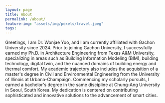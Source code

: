 ```yaml
---
layout: page
title: About
permalink: /about/
feature-img: "assets/img/pexels/travel.jpeg"
tags:
---
```


Greetings, I am Dr. Wonjae Yoo, and I am currently affiliated with Gachon University since 2024. Prior to joining Gachon University, I successfully earned my Ph.D. in Architecture Engineering from Texas A&M University, specializing in areas such as Building Information Modeling (BIM), building technology, digital twin, and the nuanced domains of building energy and thermal comfort. My academic trajectory also includes the acquisition of a master's degree in Civil and Environmental Engineering from the University of Illinois at Urbana-Champaign. Commencing my scholarly pursuits, I earned a bachelor's degree in the same discipline at Chung-Ang University in Seoul, South Korea. My dedication is centered on contributing sophisticated and innovative solutions to the advancement of smart cities.
